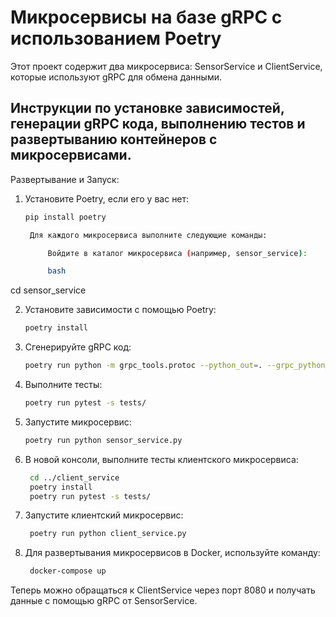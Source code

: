 # Микросервисы на базе gRPC с использованием Poetry

Этот проект содержит два микросервиса: SensorService и ClientService, которые используют gRPC для обмена данными.

## Инструкции по установке зависимостей, генерации gRPC кода, выполнению тестов и развертыванию контейнеров с микросервисами.

Развертывание и Запуск:

1. Установите Poetry, если его у вас нет:

   ```bash
   pip install poetry

    Для каждого микросервиса выполните следующие команды:

        Войдите в каталог микросервиса (например, sensor_service):

        bash

cd sensor_service

2. Установите зависимости с помощью Poetry:

    ```bash
    poetry install

3. Сгенерируйте gRPC код:

    ```bash
    poetry run python -m grpc_tools.protoc --python_out=. --grpc_python_out=. proto/sensor_service.proto

4. Выполните тесты:

    ```bash
    poetry run pytest -s tests/

5. Запустите микросервис:

    ```bash
    poetry run python sensor_service.py

6. В новой консоли, выполните тесты клиентского микросервиса:
   ```bash
    cd ../client_service
    poetry install
    poetry run pytest -s tests/

7. Запустите клиентский микросервис:
   ```bash
    poetry run python client_service.py

8. Для развертывания микросервисов в Docker, используйте команду:
   ```bash
    docker-compose up

Теперь можно обращаться к ClientService через порт 8080 и получать данные с помощью gRPC от SensorService.
